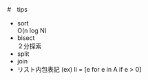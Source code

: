 #　tips
- sort  
    O(n log N)
- bisect  
    ２分探索
- split
- join
- リスト内包表記 (ex) li = [e for e in A if e > 0]
